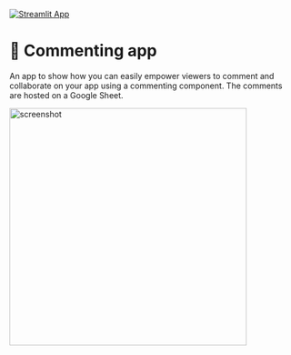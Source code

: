 [![Streamlit App](https://static.streamlit.io/badges/streamlit_badge_black_white.svg)](https://heber-augusto-streamlit-monitor-rosa-streamlit-app-uwa1yj.streamlit.app/)

# 💬 Commenting app

An app to show how you can easily empower viewers to comment and collaborate on your app using a commenting component. The comments are hosted on a Google Sheet.

<img width="417" alt="screenshot" src="https://user-images.githubusercontent.com/7164864/141757370-563fa505-4647-49e3-b861-de008207a160.png">
